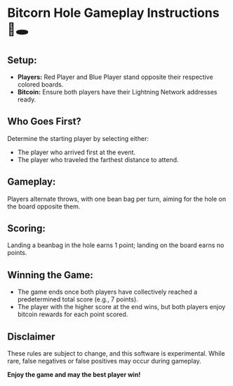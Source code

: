 # Bitcorn Hole Gameplay Instructions 🌽🕳️

## Setup:
- **Players:** Red Player and Blue Player stand opposite their respective colored boards.
- **Bitcoin:** Ensure both players have their Lightning Network addresses ready.

## Who Goes First?
Determine the starting player by selecting either:
- The player who arrived first at the event.
- The player who traveled the farthest distance to attend.

## Gameplay:
Players alternate throws, with one bean bag per turn, aiming for the hole on the board opposite them.

## Scoring:
Landing a beanbag in the hole earns 1 point; landing on the board earns no points. 

## Winning the Game:
- The game ends once both players have collectively reached a predetermined total score (e.g., 7 points).
- The player with the higher score at the end wins, but both players enjoy bitcoin rewards for each point scored.

## Disclaimer
These rules are subject to change, and this software is experimental. While rare, false negatives or false positives may occur during gameplay.

**Enjoy the game and may the best player win!**

